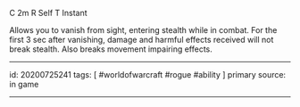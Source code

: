 
C 2m
R Self
T Instant

Allows you to vanish from sight, entering stealth while in combat. For the first 3 sec after vanishing, damage and harmful effects received will not break stealth. Also breaks movement impairing effects.

---

id: 20200725241
tags: [ #worldofwarcraft #rogue #ability ]
primary source: in game

---